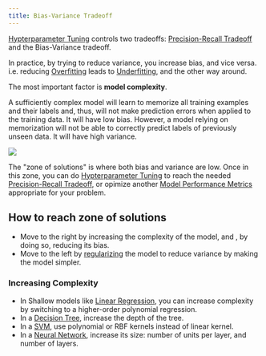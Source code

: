 ```yaml
---
title: Bias-Variance Tradeoff
---
```


[Hypterparameter Tuning](/machine-learning-foundations/hypterparameter-tuning) controls two tradeoffs: [Precision-Recall Tradeoff](/machine-learning-foundations/precision-recall-tradeoff) and the Bias-Variance  tradeoff.

In practice, by trying to reduce variance, you increase bias, and vice versa. i.e. reducing [Overfitting](/machine-learning-foundations/overfitting) leads to [Underfitting](/machine-learning-foundations/underfitting), and the other way around.

The most important factor is **model complexity**.

A sufficiently complex model will learn to memorize all training examples and their labels and, thus, will not make prediction errors when applied to the training data. It will have low bias. However, a model relying on memorization will not be able to correctly predict labels of previously unseen data. It will have high variance.

![](../attachments/cleanshot-2025-02-08-at-1938582x.png)

The "zone of solutions" is where both bias and variance are low. Once in this zone, you can do [Hypterparameter Tuning](/machine-learning-foundations/hypterparameter-tuning) to reach the needed [Precision-Recall Tradeoff](/machine-learning-foundations/precision-recall-tradeoff), or opimize another [Model Performance Metrics](/machine-learning-foundations/model-performance-metrics) appropriate for your problem.

## How to reach zone of solutions
- Move to the right by increasing the complexity of the model, and , by doing so, reducing its bias.
- Move to the left by [regularizing](/machine-learning-foundations/regularization) the model to reduce variance by making the model simpler.

### Increasing Complexity
- In Shallow models like [Linear Regression](/machine-learning-foundations/linear-regression), you can increase complexity by switching to a higher-order polynomial regression.
- In a [Decision Tree](/machine-learning-foundations/decision-tree), increase the depth of the tree.
- In a [SVM](/machine-learning-foundations/support-vector-machines), use polynomial or RBF kernels instead of linear kernel.
- In a [Neural Network](/machine-learning-foundations/neural-networks), increase its size: number of units per layer, and number of layers.
